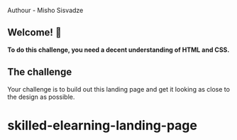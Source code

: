 Authour - Misho Sisvadze

## Welcome! 👋


**To do this challenge, you need a decent understanding of HTML and CSS.**

## The challenge

Your challenge is to build out this landing page and get it looking as close to the design as possible.

# skilled-elearning-landing-page
